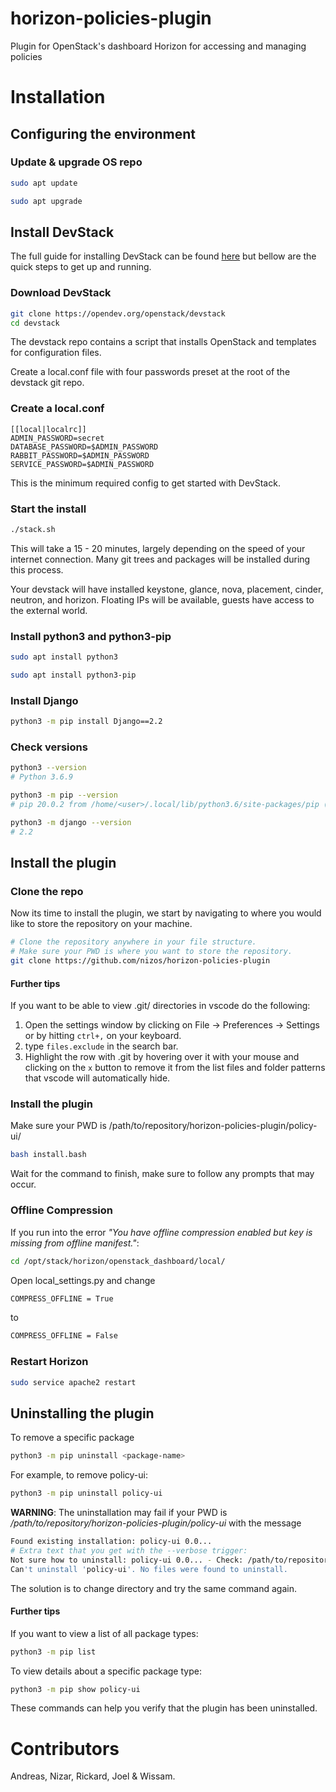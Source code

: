 # horizon-policies-plugin
Plugin for OpenStack's dashboard Horizon for accessing and managing policies

# Installation

## Configuring the environment

### Update & upgrade OS repo
```Bash
sudo apt update
```

```Bash
sudo apt upgrade
```

## Install DevStack
The full guide for installing DevStack can be found [here](https://docs.openstack.org/devstack/train/) but bellow are the quick steps to get up and running.

### Download DevStack

```Bash
git clone https://opendev.org/openstack/devstack
cd devstack
```
The devstack repo contains a script that installs OpenStack and templates for configuration files.

Create a local.conf file with four passwords preset at the root of the devstack git repo.


### Create a local.conf
```Conf
[[local|localrc]]
ADMIN_PASSWORD=secret
DATABASE_PASSWORD=$ADMIN_PASSWORD
RABBIT_PASSWORD=$ADMIN_PASSWORD
SERVICE_PASSWORD=$ADMIN_PASSWORD
```
This is the minimum required config to get started with DevStack.


### Start the install

```Bash
./stack.sh
```
This will take a 15 - 20 minutes, largely depending on the speed of your internet connection. Many git trees and packages will be installed during this process.

Your devstack will have installed keystone, glance, nova, placement, cinder, neutron, and horizon. Floating IPs will be available, guests have access to the external world.

### Install python3 and python3-pip
```Bash
sudo apt install python3
```

```Bash
sudo apt install python3-pip
```

### Install Django
```Bash
python3 -m pip install Django==2.2
```

### Check versions

```Bash
python3 --version
# Python 3.6.9
```

```Bash
python3 -m pip --version
# pip 20.0.2 from /home/<user>/.local/lib/python3.6/site-packages/pip (python 3.6)
```

```Bash
python3 -m django --version
# 2.2
```

## Install the plugin

### Clone the repo
Now its time to install the plugin, we start by navigating to where you would like to store the repository on your machine.

```Bash
# Clone the repository anywhere in your file structure.
# Make sure your PWD is where you want to store the repository.
git clone https://github.com/nizos/horizon-policies-plugin
```

#### Further tips
If you want to be able to view .git/ directories in vscode do the following:

1. Open the settings window by clicking on File -> Preferences -> Settings or by hitting `ctrl+,` on your keyboard.
2. type `files.exclude` in the search bar.
3. Highlight the row with .git by hovering over it with your mouse and clicking on the `x` button to remove it from the list files and folder patterns that vscode will automatically hide.

### Install the plugin

Make sure your PWD is /path/to/repository/horizon-policies-plugin/policy-ui/

```Bash
bash install.bash
```

Wait for the command to finish, make sure to follow any prompts that may occur.

### Offline Compression
If you run into the error _"You have offline compression enabled but key is missing from offline manifest."_:

```Bash
cd /opt/stack/horizon/openstack_dashboard/local/
```

Open local_settings.py and change
```Bash
COMPRESS_OFFLINE = True
```

to
```Bash
COMPRESS_OFFLINE = False
```

### Restart Horizon
```Bash
sudo service apache2 restart
```

## Uninstalling the plugin

To remove a specific package
```Bash
python3 -m pip uninstall <package-name>
```
For example, to remove policy-ui:
```Bash
python3 -m pip uninstall policy-ui
```

**WARNING**: The uninstallation may fail if your PWD is */path/to/repository/horizon-policies-plugin/policy-ui* with the message

```Bash
Found existing installation: policy-ui 0.0...
# Extra text that you get with the --verbose trigger:
Not sure how to uninstall: policy-ui 0.0... - Check: /path/to/repository/horizon-policies-plugin/policy-ui
Can't uninstall 'policy-ui'. No files were found to uninstall.
```

The solution is to change directory and try the same command again.

#### Further tips
If you want to view a list of all package types:
```Bash
python3 -m pip list
```

To view details about a specific package type:
```Bash
python3 -m pip show policy-ui
```

These commands can help you verify that the plugin has been uninstalled.

# Contributors
Andreas, Nizar, Rickard, Joel & Wissam.

